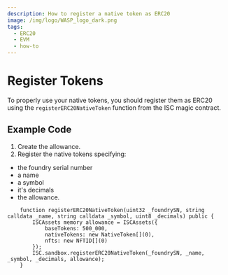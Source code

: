```yaml
---
description: How to register a native token as ERC20
image: /img/logo/WASP_logo_dark.png
tags:
  - ERC20
  - EVM
  - how-to
---
```


# Register Tokens

To properly use your native tokens, you should register them as ERC20 using the `registerERC20NativeToken` function from the ISC magic contract.

## Example Code

1. Create the allowance.
2. Register the native tokens specifying:
* the foundry serial number
* a name
* a symbol
* it's decimals 
* the allowance.

```solidity
    function registerERC20NativeToken(uint32 _foundrySN, string calldata _name, string calldata _symbol, uint8 _decimals) public {
        ISCAssets memory allowance = ISCAssets({
            baseTokens: 500_000,
            nativeTokens: new NativeToken[](0),
            nfts: new NFTID[](0)
        });
        ISC.sandbox.registerERC20NativeToken(_foundrySN, _name, _symbol, _decimals, allowance);
    }
```
